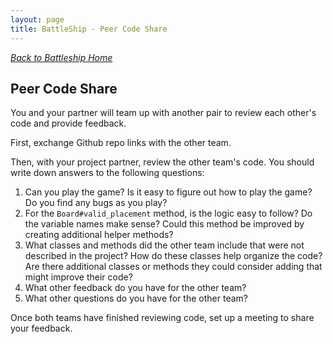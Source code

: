 ```yaml
---
layout: page
title: BattleShip - Peer Code Share
---
```


_[Back to Battleship Home](./index)_

## Peer Code Share

You and your partner will team up with another pair to review each other's code and provide feedback.

First, exchange Github repo links with the other team.

Then, with your project partner, review the other team's code. You should write down answers to the following questions:

1. Can you play the game? Is it easy to figure out how to play the game? Do you find any bugs as you play?
1. For the `Board#valid_placement` method, is the logic easy to follow? Do the variable names make sense? Could this method be improved by creating additional helper methods?
1. What classes and methods did the other team include that were not described in the project? How do these classes help organize the code? Are there additional classes or methods they could consider adding that might improve their code?
1. What other feedback do you have for the other team?
1. What other questions do you have for the other team?

Once both teams have finished reviewing code, set up a meeting to share your feedback.

